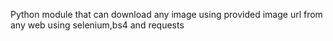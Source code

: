 Python module that can download any image using provided image url from any web using selenium,bs4 and requests

